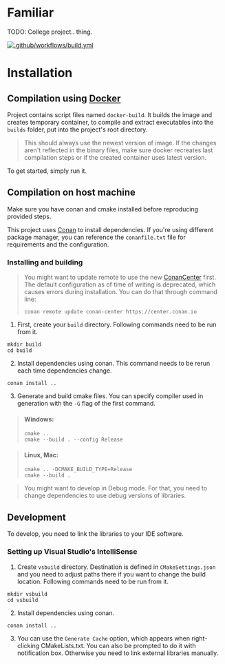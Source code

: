 # Familiar
TODO: College project.. thing.

[![.github/workflows/build.yml](https://github.com/plencka/Familiar/actions/workflows/build.yml/badge.svg)](https://github.com/plencka/Familiar/actions/workflows/build.yml)

# Installation
## Compilation using [Docker](https://www.docker.com/)

Project contains script files named `docker-build`. It builds the image and creates temporary container, to compile and extract executables into the `builds` folder, put into the project's root directory. 

>This should always use the newest version of image. If the changes aren't reflected in the binary files, make sure docker recreates last compilation steps or if the created container uses latest version.

To get started, simply run it.

## Compilation on host machine
Make sure you have conan and cmake installed before reproducing provided steps. 

This project uses [Conan](https://docs.conan.io/en/1.35/introduction.html) to install dependencies. If you're using different package manager, you can reference the `conanfile.txt` file for requirements and the configuration.

### Installing and building

> You might want to update remote to use the new [ConanCenter](https://conan.io/center/) first. The default configuration as of time of writing is deprecated, which causes errors during installation.
You can do that through command line:
>```console
>conan remote update conan-center https://center.conan.io
>```

1. First, create your `build` directory. Following commands need to be run from it.
```console
mkdir build
cd build
```

2. Install dependencies using conan. This command needs to be rerun each time dependencies change.
```console
conan install ..
```

3. Generate and build cmake files. You can specify compiler used in generation with the `-G` flag of the first command.
>#### Windows:
>```console
>cmake ..
>cmake --build . --config Release
>```

>#### Linux, Mac:
>```console
>cmake .. -DCMAKE_BUILD_TYPE=Release
>cmake --build .
>```

> You might want to develop in Debug mode. For that, you need to change dependencies to use debug versions of libraries.

## Development
To develop, you need to link the libraries to your IDE software.

### Setting up Visual Studio's IntelliSense
1. Create `vsbuild` directory. Destination is defined in `CMakeSettings.json` and you need to adjust paths there if you want to change the build location. Following commands need to be run from it.
```console
mkdir vsbuild
cd vsbuild
```

2. Install dependencies using conan.
```console
conan install ..
```

3. You can use the `Generate Cache` option, which appears when right-clicking CMakeLists.txt. You can also be prompted to do it with notification box. Otherwise you need to link external libraries manually.
